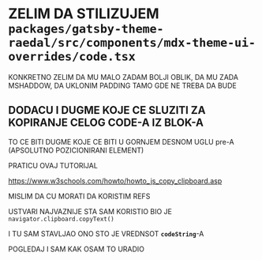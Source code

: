 # ZELIM DA STILIZUJEM `packages/gatsby-theme-raedal/src/components/mdx-theme-ui-overrides/code.tsx`

KONKRETNO ZELIM DA MU MALO ZADAM BOLJI OBLIK, DA MU ZADA MSHADDOW, DA UKLONIM PADDING TAMO GDE NE TREBA DA BUDE

## DODACU I DUGME KOJE CE SLUZITI ZA KOPIRANJE CELOG CODE-A IZ BLOK-A

TO CE BITI DUGME KOJE CE BITI U GORNJEM DESNOM UGLU pre-A (APSOLUTNO POZICIONIRANI ELEMENT)

PRATICU OVAJ TUTORIJAL

<https://www.w3schools.com/howto/howto_js_copy_clipboard.asp>

MISLIM DA CU MORATI DA KORISTIM REFS

USTVARI NAJVAZNIJE STA SAM KORISTIO BIO JE `navigator.clipboard.copyText()`

I TU SAM STAVLJAO ONO STO JE VREDNSOT **`codeString`**-A

POGLEDAJ I SAM KAK OSAM TO URADIO